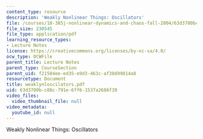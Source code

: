 ```yaml
---
content_type: resource
description: 'Weakly Nonlinear Things: Oscillators'
file: /courses/18-385j-nonlinear-dynamics-and-chaos-fall-2004/63d3700bc08c791e6ff61537a2686f39_weaklynloscilators.pdf
file_size: 230545
file_type: application/pdf
learning_resource_types:
- Lecture Notes
license: https://creativecommons.org/licenses/by-nc-sa/4.0/
ocw_type: OCWFile
parent_title: Lecture Notes
parent_type: CourseSection
parent_uid: f21584ee-ed35-e9d3-463c-af38d99814a8
resourcetype: Document
title: weaklynloscilators.pdf
uid: 63d3700b-c08c-791e-6ff6-1537a2686f39
video_files:
  video_thumbnail_file: null
video_metadata:
  youtube_id: null
---
```

Weakly Nonlinear Things: Oscillators